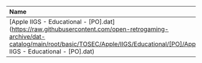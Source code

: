 |Name|Size|
|:---|---:|
|[Apple IIGS - Educational - [PO].dat](https://raw.githubusercontent.com/open-retrogaming-archive/dat-catalog/main/root/basic/TOSEC/Apple/IIGS/Educational/[PO]/Apple IIGS - Educational - [PO].dat)|1446|
